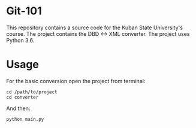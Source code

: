 
# Git-101
This repository contains a source code for the Kuban State University's course.
The project contains the DBD <-> XML converter.
The project uses Python 3.6.

# Usage 

For the basic conversion open the project from terminal: 

    cd /path/to/project
    cd converter
And then:

    python main.py
